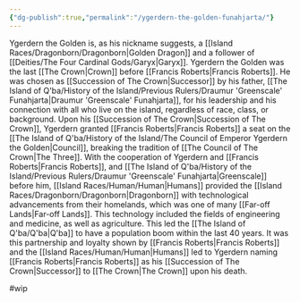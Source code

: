 ```yaml
---
{"dg-publish":true,"permalink":"/ygerdern-the-golden-funahjarta/"}
---
```



Ygerdern the Golden is, as his nickname suggests, a [[Island Races/Dragonborn/Dragonborn\|Golden Dragon]] and a follower of [[Deities/The Four Cardinal Gods/Garyx\|Garyx]]. 
Ygerdern the Golden was the last [[The Crown\|Crown]] before [[Francis Roberts\|Francis Roberts]]. He was chosen as [[Succession of The Crown\|Successor]] by his father, [[The Island of Q'ba/History of the Island/Previous Rulers/Draumur 'Greenscale' Funahjarta\|Draumur 'Greenscale' Funahjarta]], for his leadership and his connection with all who live on the island, regardless of race, class, or background. 
Upon his [[Succession of The Crown\|Succession of The Crown]], Ygerdern granted [[Francis Roberts\|Francis Roberts]] a seat on the [[The Island of Q'ba/History of the Island/The Council of Emperor Ygerdern the Golden\|Council]], breaking the tradition of [[The Council of The Crown\|The Three]].
With the cooperation of Ygerdern and [[Francis Roberts\|Francis Roberts]], and [[The Island of Q'ba/History of the Island/Previous Rulers/Draumur 'Greenscale' Funahjarta\|Greenscale]] before him, [[Island Races/Human/Human\|Humans]] provided the [[Island Races/Dragonborn/Dragonborn\|Dragonborn]] with technological advancements from their homelands, which was one of many [[Far-off Lands\|Far-off Lands]]. This technology included the fields of engineering and medicine, as well as agriculture. This led the [[The Island of Q'ba/Q'ba\|Q'ba]] to have a population boom within the last 40 years. It was this partnership and loyalty shown by [[Francis Roberts\|Francis Roberts]] and the [[Island Races/Human/Human\|Humans]] led to Ygerdern naming [[Francis Roberts\|Francis Roberts]] as his [[Succession of The Crown\|Successor]] to [[The Crown\|The Crown]] upon his death. 

#wip 